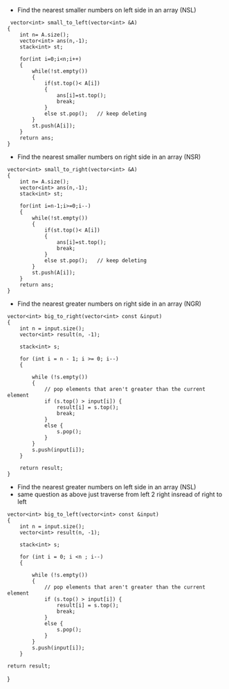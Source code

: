 * Find the nearest smaller numbers on left side in an array (NSL)
  
```
 vector<int> small_to_left(vector<int> &A)
{
    int n= A.size();
    vector<int> ans(n,-1);
    stack<int> st;
    
    for(int i=0;i<n;i++)
    {
        while(!st.empty())
        {
            if(st.top()< A[i])
            {
                ans[i]=st.top();
                break;
            }
            else st.pop();   // keep deleting
        }
        st.push(A[i]);   
    }
    return ans;
}
```

* Find the nearest smaller numbers on right side in an array (NSR)

```
vector<int> small_to_right(vector<int> &A)
{
    int n= A.size();
    vector<int> ans(n,-1);
    stack<int> st;
    
    for(int i=n-1;i>=0;i--)
    {
        while(!st.empty())
        {
            if(st.top()< A[i])  
            {
                ans[i]=st.top();
                break;
            }
            else st.pop();   // keep deleting
        }
        st.push(A[i]);  
    }
    return ans;
}
```

* Find the nearest greater numbers on right side in an array (NGR)

```
vector<int> big_to_right(vector<int> const &input)
{
    int n = input.size();
    vector<int> result(n, -1);
 
    stack<int> s;

    for (int i = n - 1; i >= 0; i--)
    {

        while (!s.empty())
        {
            // pop elements that aren't greater than the current element
            if (s.top() > input[i]) {
                result[i] = s.top();
                break;
            }
            else {
                s.pop();
            }
        }
        s.push(input[i]);
    }
 
    return result;
}
```

* Find the nearest greater numbers on left side in an array (NSL)
* same question as above just traverse from left 2 right insread of right to left

```
vector<int> big_to_left(vector<int> const &input)
{
    int n = input.size();
    vector<int> result(n, -1);
 
    stack<int> s;

    for (int i = 0; i <n ; i--)
    {

        while (!s.empty())
        {
            // pop elements that aren't greater than the current element
            if (s.top() > input[i]) {
                result[i] = s.top();
                break;
            }
            else {
                s.pop();
            }
        }
        s.push(input[i]);
    }
```
 
    return result;
}

